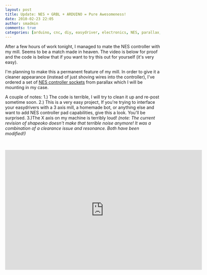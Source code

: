 ```yaml
---
layout: post
title: Update: NES + GRBL + ARDUINO = Pure Awesomeness!
date: 2010-02-23 22:05
author: smadmin
comments: true
categories: [arduino, cnc, diy, easydriver, electronics, NES, parallax, Shapeoko, sparkfun]
---
```

After a few hours of work tonight, I managed to mate the NES controller with my mill. Seems to be a match made in heaven. The video is below for proof and the code is below that if you want to try this out for yourself (it's very easy).

I'm planning to make this a permanent feature of my mill. In order to give it a cleaner appearance (instead of just shoving wires into the controller), I've ordered a set of <a href="http://www.parallax.com/Store/Components/Other/tabid/157/CategoryID/32/List/0/SortField/0/Level/a/ProductID/522/Default.aspx" target="_blank">NES controller sockets</a> from parallax which I will be mounting in my case.

A couple of notes:
1.) The code is terrible, I will try to clean it up and re-post sometime soon.
2.) This is a very easy project, If you're trying to interface your easydrivers with a 3 axis mill, a homemade bot, or anything else and want to add NES controller pad capabilities, give this a look. You'll be surprised.
3.)The X axis on my machine is terribly loud! <em>(note: The current revision of shapeoko doesn't make that terrible noise anymore! It was a combination of a clearance issue and resonance. Both have been modified!)</em>

&nbsp;

<iframe width="640" height="390" src="http://www.youtube.com/embed/6jYcv4afsP8" frameborder="0" allowfullscreen></iframe>
